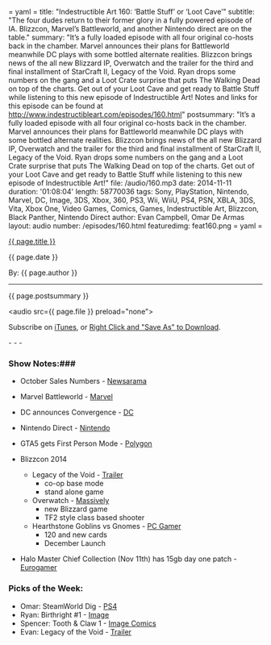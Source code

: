 = yaml =
title: "Indestructible Art 160: ‘Battle Stuff’ or ‘Loot Cave’"
subtitle: "The four dudes return to their former glory in a fully powered episode of IA. Blizzcon, Marvel’s Battleworld, and another Nintendo direct are on the table."
summary: "It’s a fully loaded episode with all four original co-hosts back in the chamber. Marvel announces their plans for Battleworld meanwhile DC plays with some bottled alternate realities. Blizzcon brings news of the all new Blizzard IP, Overwatch and the trailer for the third and final installment of StarCraft II, Legacy of the Void. Ryan drops some numbers on the gang and a Loot Crate surprise that puts The Walking Dead on top of the charts. Get out of your Loot Cave and get ready to Battle Stuff while listening to this new episode of Indestructible Art! Notes and links for this episode can be found at http://www.indestructibleart.com/episodes/160.html"
postsummary: "It’s a fully loaded episode with all four original co-hosts back in the chamber. Marvel announces their plans for Battleworld meanwhile DC plays with some bottled alternate realities. Blizzcon brings news of the all new Blizzard IP, Overwatch and the trailer for the third and final installment of StarCraft II, Legacy of the Void. Ryan drops some numbers on the gang and a Loot Crate surprise that puts The Walking Dead on top of the charts. Get out of your Loot Cave and get ready to Battle Stuff while listening to this new episode of Indestructible Art!"
file: /audio/160.mp3
date: 2014-11-11
duration: '01:08:04'
length: 58770036
tags: Sony, PlayStation, Nintendo, Marvel, DC, Image, 3DS, Xbox, 360, PS3, Wii, WiiU, PS4, PSN, XBLA, 3DS, Vita, Xbox One, Video Games, Comics, Games, Indestructible Art, Blizzcon, Black Panther, Nintendo Direct
author: Evan Campbell, Omar De Armas
layout: audio
number: /episodes/160.html
featuredimg: feat160.png
= yaml =

<a href="{{ page.url }}" class='postTitleLink'><p class='postTitle'>{{ page.title }}</p></a>
<p class='postPublished'>{{ page.date }}</p>
<p class='postAuthor'>By: {{ page.author }}</p>
<hr>

<p class='podcastSummary'>{{ page.postsummary }}</p>

<audio src={{ page.file }} preload="none"></audio>
<p class='subLinks'>Subscribe on <a href='http://bit.ly/iapodcast'>iTunes</a>, or <a href={{ page.file }}>Right Click and "Save As" to Download</a>.</p>
- - -

### Show Notes:###
* October Sales Numbers - [Newsarama](http://www.newsarama.com/22662-the-walking-dead-tops-september-sales-in-double-digit-gain-month.html)

* Marvel Battleworld - [Marvel](http://marvel.com/videos/watch/4855/secret_wars_battleworld_revealed)

* DC announces Convergence - [DC](http://www.dccomics.com/blog/2014/11/06/first-look-the-complete-convergence)

* Nintendo Direct - [Nintendo](http://www.nintendo.com/nintendo-direct/11-05-2014/#/video-1ndirect)

* GTA5 gets First Person Mode - [Polygon](http://www.polygon.com/2014/9/22/6825911/gta-5-rockstar-first-person)

* Blizzcon 2014
    * Legacy of the Void - [Trailer](https://www.youtube.com/watch?v=OUMSMDX5iQc)
        * co-op base mode
        * stand alone game
    * Overwatch - [Massively](http://massively.joystiq.com/2014/11/07/blizzcon-2014-blizzard-takes-on-superheroes-with-overwatch/)
        * new Blizzard game
        * TF2 style class based shooter
    * Hearthstone Goblins vs Gnomes - [PC Gamer](http://www.pcgamer.com/blizzard-detail-hearthstone-spectator-mode-and-goblins-vs-gnomes-pricing-2/)
        * 120 and new cards
        * December Launch

* Halo Master Chief Collection (Nov 11th) has 15gb day one patch - [Eurogamer](http://www.eurogamer.net/articles/2014-11-06-halo-the-master-chief-collections-massive-day-one-update-has-shrunk-to-15gb)

### Picks of the Week: ###
* Omar: SteamWorld Dig - [PS4](https://store.sonyentertainmentnetwork.com/#!/en-us/games/steamworld-dig/cid=UP4473-CUSA00521_00-STEAMWORLDDIG000)
* Ryan: Birthright #1 - [Image](https://imagecomics.com/comics/releases/birthright-1)
* Spencer: Tooth & Claw 1 - [Image Comics](https://imagecomics.com/comics/releases/tooth-and-claw-1)
* Evan: Legacy of the Void - [Trailer](https://www.youtube.com/watch?v=OUMSMDX5iQc)

